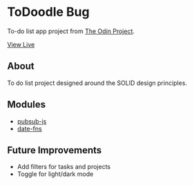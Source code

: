 # ToDoodle Bug
To-do list app project from [The Odin Project](https://www.theodinproject.com).

[View Live](https://sullivown.github.io/todo/)

## About
To do list project designed around the SOLID design principles.

## Modules
- [pubsub-js](https://www.npmjs.com/package/pubsub-js)
- [date-fns](https://date-fns.org/)

## Future Improvements
- Add filters for tasks and projects
- Toggle for light/dark mode
